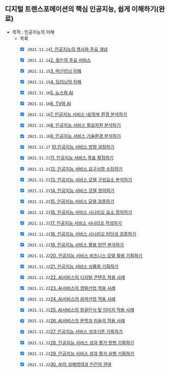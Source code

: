 ## 디지털 트랜스포메이션의 핵심 인공지능, 쉽게 이해하기(완료)

- 목적 : 인공지능의 이해
  - 목록
    - [x] `2021.11.14`[1. 인공지능의 역사와 주요 개념](./2021/11/1114/01.인공지능의역사와주요개념/1.인공지능의역사와주요개념.md)
    - [x] `2021.11.14`[2. 왓슨의 주요 서비스](./2021/11/1114/02.왓슨의주요서비스/2.왓슨의주요서비스.md)
    - [x] `2021.11.15`[3. 머신러닝 이해](./2021/11/1115/03.머신러닝이해/2021.11.15_03.머신러닝이해.md)
    - [x] `2021.11.15`[4. 딥러닝의 이해](./2021/11/1115/04.딥러닝의이해/2021.11.15_04.딥러닝의이해.md)
    - [x] `2021.11.16`[5. 뉴스와 AI](./2021/11/1116/05.뉴스와AI/2021.11.16_뉴스와AI.md)
    - [x] `2021.11.16`[6. TV와 AI](./2021/11/1116/06.TV와AI/2021.11.16_TV와AI.md)
    - [x] `2021.11.16`[7. 인공지능 서비스 내/외부 환경 분석하기](./2021/11/1116/07.인공지능서비스내외부환경분석하기/2021.11.16_인공지능서비스내외부환경분석하기.md)
    - [x] `2021.11.16`[8. 인공지능 서비스 필요자원 분석하기](./2021/11/1116/08.인공지능서비스필요자원분석하기/2021.11.16_인공지능서비스필요자원분석하기.md)
    - [x] `2021.11.16`[9. 인공지능 서비스 기술환경 분석하기](./2021/11/1116/09.인공지능서비스기술환경분석하기/2021.11.16_인공지능서비스기술환경분석하기.md)  
    - [x] `2021.11.17` [10.인공지능 서비스 방향 설정하기](./2021/11/1117/10.인공지능방향설정하기/2021.11.17_10.인공지능방향설정하기.md)
    - [x] `2021.11.21`[11. 인공지능 서비스 목표 확정하기](./2021/11/1117/11.인공지능서비스목표확정하기/11.인공지능서비스목표확정하기.md)
    - [x] `2021.11.21`[12. 인공지능 서비스 요구사항 수집하기](./2021/11/1117/12.인공지능서비스요구사항수집하기/12.인공지능서비스요구사항수집하기.md)
    - [x] `2021.11.21`[13. 인공지능 서비스 모델 구성요소 분석하기](./2021/11/1117/13.인공지능서비스모델구성요소분석하기/2021.11.17_13인공지능서비스모델구성요소분석하기.md)
    - [x] `2021.11.21`[14. 인공지능 서비스 모델 정의하기](./2021/11/1117/14.인공지능서비스모델정의하기/2021.11.17_14.인공지능서비스모델정의하기.md)
    - [x] `2021.11.21`[15. 인공지능 서비스 모델 검증하기](./2021/11/1117/15.인공지능서비스모델검증하기/2021.11.17_15.인공지능서비스모델검증하기.md)
    - [x] `2021.11.21`[16. 인공지능 서비스 시나리오 요소 정의하기](./2021/11/1121/16.인공지능서비스시나리오요소정의하기/16.인공지능서비스시나리오요소정의하기.md)
    - [x] `2021.11.21`[17. 인공지능 서비스 시나리오 작성하기](./2021/11/1121/17.인공지능서비스시나리오작성하기/17.인공지능서비스시나리오작성하기.md)
    - [x] `2021.11.21`[18. 인공지능 서비스 시나리오 타당성 검증하기](./2021/11/1121/18.인공지능서비스시나리오타당성검증하기/18.인공지능서비스시나리오타당성검증하기.md)
    - [x] `2021.11.21`[19. 인공지능 서비스 활용 방안 분석하기](./2021/11/1121/19.인공지능서비스활용방안분석하기/19.인공지능서비스활용방안분석하기.md)
    - [x] `2021.11.22`[20.  인공지능 서비스 비즈니스 모델 활용 기획하기](./2021/11/1121/20.인공지능서비스비즈니스모델활용기획하기/20.인공지능서비스비즈니스모델활용기획하기.md)
    - [x] `2021.11.22`[21. 인공지능 서비스 상품화 기획하기](./2021/11/1122/21.인공지능서비스상품화기획하기/21.인공지능서비스상품화기획하기.md)
    - [x] `2021.11.22`[22. AI서비스의 디지털 콘텐츠 적용 사례](./2021/11/1122/22.AI서비스의디지털콘텐츠적용사례/22.AI서비스의디지털콘텐츠적용사례.md)
    - [x] `2021.11.22`[23. AI서비스의 영화산업 적용 사례](./2021/11/1122/23.AI서비스의영화산업적용사례/23.AI서비스의영화산업적용사례.md)
    - [x] `2021.11.22`[24. AI서비스의 음악산업 적용 사례](./2021/11/1122/24.AI서비스의음악산업적용사례/24.AI서비스의음악산업적용사례.md)
    - [x] `2021.11.22`[25. AI서비스의 얼굴인식 및 이미지 적용 사례](./2021/11/1122/25.AI서비스의얼굴인식및이미지적용사례/25.AI서비스의얼굴인식및이미지적용사례.md)
    - [x] `2021.11.22`[26. AI서비스의 문학과 미술의 적용 사례](./2021/11/1122/26.AI서비스의문학과미술에의적용사례/26.AI서비스의문학과미술에의적용사례.md)
    - [x] `2021.11.22`[27. 인공지능 서비스 성과기준 기획하기](./2021/11/1122/27.인공지능서비스성과기준기획하기/27.인공지능서비스성과기준기획하기.md)
    - [x] `2021.11.22`[28. 인공지능 서비스 성과 평가 방법 기획하기](./2021/11/1122/28.인공지능서비스성과평가방법기획하기/28.인공지능서비스성과평가방법기획하기.md)
    - [x] `2021.11.22`[29. 인공지능 서비스 성과 평가 실행 기획하기](./2021/11/1122/29.인공지능서비스성과평가실행기획하기/29.인공지능서비스성과평가실행기획하기.md)
    - [x] `2021.11.22`[30. AI의 실패영여과 인간의 관여](./2021/11/1122/30.AI의실패영역과인간의관여/30.AI의실패영역과인간의관여.md)

